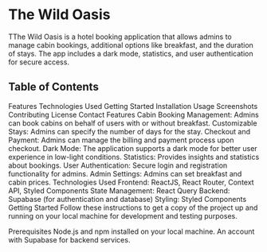 # The Wild Oasis

TThe Wild Oasis is a hotel booking application that allows admins to manage cabin bookings, additional options like breakfast, and the duration of stays. The app includes a dark mode, statistics, and user authentication for secure access.

## Table of Contents
Features
Technologies Used
Getting Started
Installation
Usage
Screenshots
Contributing
License
Contact
Features
Cabin Booking Management: Admins can book cabins on behalf of users with or without breakfast.
Customizable Stays: Admins can specify the number of days for the stay.
Checkout and Payment: Admins can manage the billing and payment process upon checkout.
Dark Mode: The application supports a dark mode for better user experience in low-light conditions.
Statistics: Provides insights and statistics about bookings.
User Authentication: Secure login and registration functionality for admins.
Admin Settings: Admins can set breakfast and cabin prices.
Technologies Used
Frontend: ReactJS, React Router, Context API, Styled Components
State Management: React Query
Backend: Supabase (for authentication and database)
Styling: Styled Components
Getting Started
Follow these instructions to get a copy of the project up and running on your local machine for development and testing purposes.

Prerequisites
Node.js and npm installed on your local machine.
An account with Supabase for backend services.
